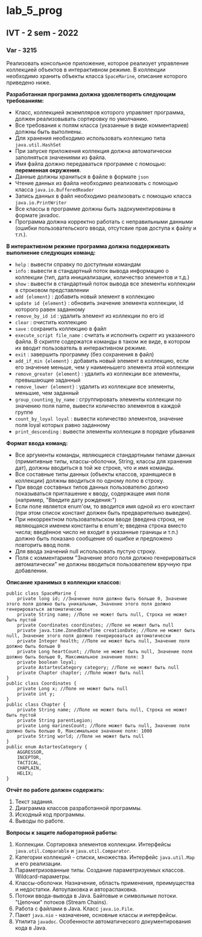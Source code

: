 # lab_5_prog
## IVT - 2 sem - 2022
### Var - 3215

Реализовать консольное приложение, которое реализует управление коллекцией объектов в интерактивном режиме. В коллекции необходимо хранить объекты класса  `SpaceMarine`, описание которого приведено ниже.

**Разработанная программа должна удовлетворять следующим требованиям:**

-   Класс, коллекцией экземпляров которого управляет программа, должен реализовывать сортировку по умолчанию.
-   Все требования к полям класса (указанные в виде комментариев) должны быть выполнены.
-   Для хранения необходимо использовать коллекцию типа  `java.util.HashSet`
-   При запуске приложения коллекция должна автоматически заполняться значениями из файла.
-   Имя файла должно передаваться программе с помощью:  **переменная окружения**.
-   Данные должны храниться в файле в формате  `json`
-   Чтение данных из файла необходимо реализовать с помощью класса  `java.io.BufferedReader`
-   Запись данных в файл необходимо реализовать с помощью класса  `java.io.PrintWriter`
-   Все классы в программе должны быть задокументированы в формате javadoc.
-   Программа должна корректно работать с неправильными данными (ошибки пользовательского ввода, отсутсвие прав доступа к файлу и т.п.).

**В интерактивном режиме программа должна поддерживать выполнение следующих команд:**

-   `help`  : вывести справку по доступным командам
-   `info`  : вывести в стандартный поток вывода информацию о коллекции (тип, дата инициализации, количество элементов и т.д.)
-   `show`  : вывести в стандартный поток вывода все элементы коллекции в строковом представлении
-   `add {element}`  : добавить новый элемент в коллекцию
-   `update id {element}`  : обновить значение элемента коллекции, id которого равен заданному
-   `remove_by_id id`  : удалить элемент из коллекции по его id
-   `clear`  : очистить коллекцию
-   `save`  : сохранить коллекцию в файл
-   `execute_script file_name`  : считать и исполнить скрипт из указанного файла. В скрипте содержатся команды в таком же виде, в котором их вводит пользователь в интерактивном режиме.
-   `exit`  : завершить программу (без сохранения в файл)
-   `add_if_min {element}`  : добавить новый элемент в коллекцию, если его значение меньше, чем у наименьшего элемента этой коллекции
-   `remove_greater {element}`  : удалить из коллекции все элементы, превышающие заданный
-   `remove_lower {element}`  : удалить из коллекции все элементы, меньшие, чем заданный
-   `group_counting_by_name`  : сгруппировать элементы коллекции по значению поля name, вывести количество элементов в каждой группе
-   `count_by_loyal loyal`  : вывести количество элементов, значение поля loyal которых равно заданному
-   `print_descending`  : вывести элементы коллекции в порядке убывания

**Формат ввода команд:**

-   Все аргументы команды, являющиеся стандартными типами данных (примитивные типы, классы-оболочки, String, классы для хранения дат), должны вводиться в той же строке, что и имя команды.
-   Все составные типы данных (объекты классов, хранящиеся в коллекции) должны вводиться по одному полю в строку.
-   При вводе составных типов данных пользователю должно показываться приглашение к вводу, содержащее имя поля (например, "Введите дату рождения:")
-   Если поле является enum'ом, то вводится имя одной из его констант (при этом список констант должен быть предварительно выведен).
-   При некорректном пользовательском вводе (введена строка, не являющаяся именем константы в enum'е; введена строка вместо числа; введённое число не входит в указанные границы и т.п.) должно быть показано сообщение об ошибке и предложено повторить ввод поля.
-   Для ввода значений null использовать пустую строку.
-   Поля с комментарием "Значение этого поля должно генерироваться автоматически" не должны вводиться пользователем вручную при добавлении.

**Описание хранимых в коллекции классов:**

```
public class SpaceMarine {
    private long id; //Значение поля должно быть больше 0, Значение этого поля должно быть уникальным, Значение этого поля должно генерироваться автоматически
    private String name; //Поле не может быть null, Строка не может быть пустой
    private Coordinates coordinates; //Поле не может быть null
    private java.time.ZonedDateTime creationDate; //Поле не может быть null, Значение этого поля должно генерироваться автоматически
    private Integer health; //Поле не может быть null, Значение поля должно быть больше 0
    private Long heartCount; //Поле не может быть null, Значение поля должно быть больше 0, Максимальное значение поля: 3
    private boolean loyal;
    private AstartesCategory category; //Поле не может быть null
    private Chapter chapter; //Поле может быть null
}
public class Coordinates {
    private Long x; //Поле не может быть null
    private int y;
}
public class Chapter {
    private String name; //Поле не может быть null, Строка не может быть пустой
    private String parentLegion;
    private Long marinesCount; //Поле может быть null, Значение поля должно быть больше 0, Максимальное значение поля: 1000
    private String world; //Поле не может быть null
}
public enum AstartesCategory {
    AGGRESSOR,
    INCEPTOR,
    TACTICAL,
    CHAPLAIN,
    HELIX;
}

```

**Отчёт по работе должен содержать:**

1.  Текст задания.
2.  Диаграмма классов разработанной программы.
3.  Исходный код программы.
4.  Выводы по работе.

**Вопросы к защите лабораторной работы:**

1.  Коллекции. Сортировка элементов коллекции. Интерфейсы  `java.util.Comparable`  и  `java.util.Comparator`.
2.  Категории коллекций - списки, множества. Интерфейс  `java.util.Map`  и его реализации.
3.  Параметризованные типы. Создание параметризуемых классов. Wildcard-параметры.
4.  Классы-оболочки. Назначение, область применения, преимущества и недостатки. Автоупаковка и автораспаковка.
5.  Потоки ввода-вывода в Java. Байтовые и символьные потоки. "Цепочки" потоков (Stream Chains).
6.  Работа с файлами в Java. Класс  `java.io.File`.
7.  Пакет  `java.nio`  - назначение, основные классы и интерфейсы.
8.  Утилита  `javadoc`. Особенности автоматического документирования кода в Java.
